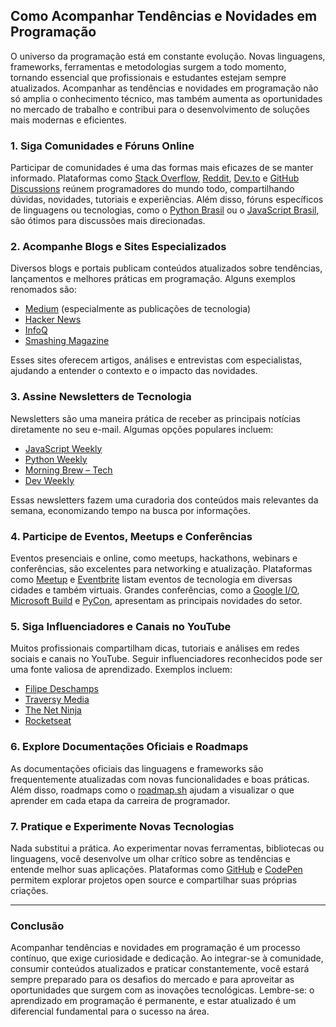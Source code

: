 
## Como Acompanhar Tendências e Novidades em Programação

O universo da programação está em constante evolução. Novas linguagens, frameworks, ferramentas e metodologias surgem a todo momento, tornando essencial que profissionais e estudantes estejam sempre atualizados. Acompanhar as tendências e novidades em programação não só amplia o conhecimento técnico, mas também aumenta as oportunidades no mercado de trabalho e contribui para o desenvolvimento de soluções mais modernas e eficientes.

### 1. Siga Comunidades e Fóruns Online

Participar de comunidades é uma das formas mais eficazes de se manter informado. Plataformas como [Stack Overflow](https://stackoverflow.com/), [Reddit](https://www.reddit.com/r/programming/), [Dev.to](https://dev.to/) e [GitHub Discussions](https://github.com/discussions) reúnem programadores do mundo todo, compartilhando dúvidas, novidades, tutoriais e experiências. Além disso, fóruns específicos de linguagens ou tecnologias, como o [Python Brasil](https://python.org.br/) ou o [JavaScript Brasil](https://github.com/javascriptbr), são ótimos para discussões mais direcionadas.

### 2. Acompanhe Blogs e Sites Especializados

Diversos blogs e portais publicam conteúdos atualizados sobre tendências, lançamentos e melhores práticas em programação. Alguns exemplos renomados são:

- [Medium](https://medium.com/) (especialmente as publicações de tecnologia)
- [Hacker News](https://news.ycombinator.com/)
- [InfoQ](https://www.infoq.com/)
- [Smashing Magazine](https://www.smashingmagazine.com/)

Esses sites oferecem artigos, análises e entrevistas com especialistas, ajudando a entender o contexto e o impacto das novidades.

### 3. Assine Newsletters de Tecnologia

Newsletters são uma maneira prática de receber as principais notícias diretamente no seu e-mail. Algumas opções populares incluem:

- [JavaScript Weekly](https://javascriptweekly.com/)
- [Python Weekly](https://www.pythonweekly.com/)
- [Morning Brew – Tech](https://www.morningbrew.com/tech)
- [Dev Weekly](https://dev.to/newsletter)

Essas newsletters fazem uma curadoria dos conteúdos mais relevantes da semana, economizando tempo na busca por informações.

### 4. Participe de Eventos, Meetups e Conferências

Eventos presenciais e online, como meetups, hackathons, webinars e conferências, são excelentes para networking e atualização. Plataformas como [Meetup](https://www.meetup.com/) e [Eventbrite](https://www.eventbrite.com/) listam eventos de tecnologia em diversas cidades e também virtuais. Grandes conferências, como a [Google I/O](https://io.google/), [Microsoft Build](https://build.microsoft.com/) e [PyCon](https://us.pycon.org/), apresentam as principais novidades do setor.

### 5. Siga Influenciadores e Canais no YouTube

Muitos profissionais compartilham dicas, tutoriais e análises em redes sociais e canais no YouTube. Seguir influenciadores reconhecidos pode ser uma fonte valiosa de aprendizado. Exemplos incluem:

- [Filipe Deschamps](https://www.youtube.com/c/filipedeschamps)
- [Traversy Media](https://www.youtube.com/c/TraversyMedia)
- [The Net Ninja](https://www.youtube.com/c/TheNetNinja)
- [Rocketseat](https://www.youtube.com/c/Rocketseat)

### 6. Explore Documentações Oficiais e Roadmaps

As documentações oficiais das linguagens e frameworks são frequentemente atualizadas com novas funcionalidades e boas práticas. Além disso, roadmaps como o [roadmap.sh](https://roadmap.sh/) ajudam a visualizar o que aprender em cada etapa da carreira de programador.

### 7. Pratique e Experimente Novas Tecnologias

Nada substitui a prática. Ao experimentar novas ferramentas, bibliotecas ou linguagens, você desenvolve um olhar crítico sobre as tendências e entende melhor suas aplicações. Plataformas como [GitHub](https://github.com/) e [CodePen](https://codepen.io/) permitem explorar projetos open source e compartilhar suas próprias criações.

---

### Conclusão

Acompanhar tendências e novidades em programação é um processo contínuo, que exige curiosidade e dedicação. Ao integrar-se à comunidade, consumir conteúdos atualizados e praticar constantemente, você estará sempre preparado para os desafios do mercado e para aproveitar as oportunidades que surgem com as inovações tecnológicas. Lembre-se: o aprendizado em programação é permanente, e estar atualizado é um diferencial fundamental para o sucesso na área.
```
